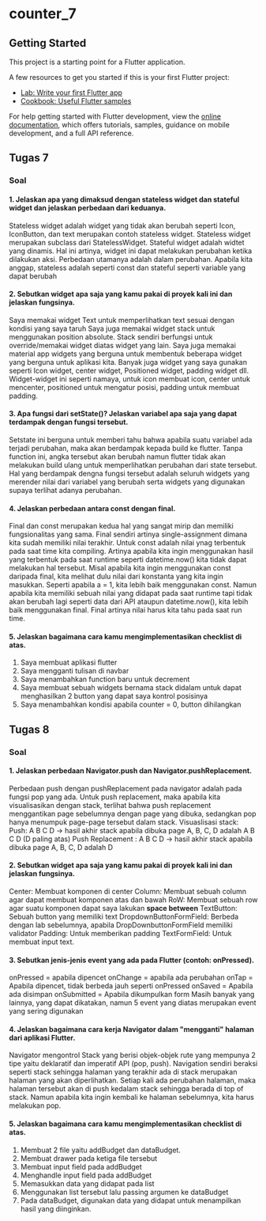 # counter_7

## Getting Started

This project is a starting point for a Flutter application.

A few resources to get you started if this is your first Flutter project:

- [Lab: Write your first Flutter app](https://docs.flutter.dev/get-started/codelab)
- [Cookbook: Useful Flutter samples](https://docs.flutter.dev/cookbook)

For help getting started with Flutter development, view the
[online documentation](https://docs.flutter.dev/), which offers tutorials,
samples, guidance on mobile development, and a full API reference.

## Tugas 7

### Soal
#### 1. Jelaskan apa yang dimaksud dengan stateless widget dan stateful widget dan jelaskan perbedaan dari keduanya.<br>
Stateless widget adalah widget yang tidak akan berubah seperti Icon, IconButton, dan text merupakan contoh stateless widget. Stateless widget merupakan subclass dari StatelessWidget. Stateful widget adalah widtet yang dinamis. Hal ini artinya, widget ini dapat melakukan perubahan ketika dilakukan aksi. 
Perbedaan utamanya adalah dalam perubahan. Apabila kita anggap, stateless adalah seperti const dan stateful seperti variable yang dapat berubah

#### 2. Sebutkan widget apa saja yang kamu pakai di proyek kali ini dan jelaskan fungsinya. <br>
Saya memakai widget Text untuk memperlihatkan text sesuai dengan kondisi yang saya taruh
Saya juga memakai widget stack untuk menggunakan position absolute. Stack sendiri berfungsi untuk override/memakai widget diatas widget yang lain. Saya juga memakai material app widgets yang berguna untuk membentuk beberapa widget yang berguna untuk aplikasi kita. Banyak juga widget yang saya gunakan seperti Icon widget, center widget, Positioned widget, padding widget dll. Widget-widget ini seperti namaya, untuk icon membuat icon, center untuk mencenter, positioned untuk mengatur posisi, padding untuk membuat padding. 

#### 3. Apa fungsi dari setState()? Jelaskan variabel apa saja yang dapat terdampak dengan fungsi tersebut. <br>
Setstate ini berguna untuk memberi tahu bahwa apabila suatu variabel ada terjadi perubahan, maka akan berdampak kepada build ke flutter. Tanpa function ini, angka tersebut akan berubah namun flutter tidak akan melakukan build ulang untuk memperlihatkan perubahan dari state tersebut. Hal yang berdampak dengna fungsi tersebut adalah seluruh widgets yang merender nilai dari variabel yang berubah serta widgets yang digunakan supaya terlihat adanya perubahan.

#### 4. Jelaskan perbedaan antara const dengan final. <br>
Final dan const merupakan kedua hal yang sangat mirip dan memiliki fungsionalitas yang sama. Final sendiri artinya single-assignment dimana kita sudah memiliki nilai terakhir. Untuk const adalah nilai ynag terbentuk pada saat time kita compiling. Artinya apabila kita ingin menggunakan hasil yang terbentuk pada saat runtime seperti datetime.now() kita tidak dapat melakukan hal tersebut. Misal apabila kita ingin menggunakan const daripada final, kita melihat dulu nilai dari konstanta yang kita ingin masukkan. Seperti apabila a = 1, kita lebih baik menggunakan const. Namun apabila kita memiliki sebuah nilai yang didapat pada saat runtime tapi tidak akan berubah lagi seperti data dari API ataupun datetime.now(), kita lebih baik  menggunakan final. Final artinya nilai harus kita tahu pada saat run time. 

#### 5. Jelaskan bagaimana cara kamu mengimplementasikan checklist di atas. <br>
1. Saya membuat aplikasi flutter
2. Saya mengganti tulisan di navbar
3. Saya menambahkan function baru untuk decrement
4. Saya membuat sebuah widgets bernama stack didalam untuk dapat menghasilkan 2 button yang dapat saya kontrol posisinya
5. Saya menambahkan kondisi apabila counter = 0, button dihilangkan

## Tugas 8

### Soal
#### 1. Jelaskan perbedaan Navigator.push dan Navigator.pushReplacement. <br>
Perbedaan push dengan pushReplacement pada navigator adalah pada fungsi pop yang ada. Untuk push replacement, maka apabila kita visualisasikan dengan stack, terlihat bahwa push replacement menggantikan page sebelumnya dengan page yang dibuka, sedangkan pop hanya menumpuk page-page tersebut dalam stack. Visuaslisasi stack:
Push: A B C D -> hasil akhir stack apabila dibuka page A, B, C, D adalah A B C D (D paling atas)
Push Replacement : A B C D -> hasil akhir stack apabila dibuka page A, B, C, D adalah D

#### 2. Sebutkan widget apa saja yang kamu pakai di proyek kali ini dan jelaskan fungsinya. <br>
Center: Membuat komponen di center
Column: Membuat sebuah column agar dapat membuat komponen atas dan bawah
RoW: Membuat sebuah row agar suatu komponen dapat saya lakukan **space between**
TextButton: Sebuah button yang memiliki text
DropdownButtonFormField: Berbeda dengan lab sebelumnya, apabila DropDownbuttonFormField memiliki validator
Padding: Untuk memberikan padding
TextFormField: Untuk membuat input text.

#### 3. Sebutkan jenis-jenis event yang ada pada Flutter (contoh: onPressed). <br>
onPressed = apabila dipencet
onChange = apabila ada perubahan
onTap = Apabila dipencet, tidak berbeda jauh seperti onPressed
onSaved = Apabila ada disimpan
onSubmitted = Apabila dikumpulkan form
Masih banyak yang lainnya, yang dapat dikatakan, namun 5 event yang diatas merupakan event yang sering digunakan

#### 4.  Jelaskan bagaimana cara kerja Navigator dalam "mengganti" halaman dari aplikasi Flutter. <br>
Navigator mengontrol Stack yang berisi objek-objek rute yang mempunya 2 tipe yaitu deklaratif dan imperatif API (pop, push). Navigation sendiri beraksi seperti stack sehingga halaman yang terakhir ada di stack merupakan halaman yang akan diperlihatkan. Setiap kali ada perubahan halaman, maka halaman tersebut akan di push kedalam stack sehingga berada di top of stack. Namun apabila kita ingin kembali ke halaman sebelumnya, kita harus melakukan pop. 

#### 5. Jelaskan bagaimana cara kamu mengimplementasikan checklist di atas. <br>
1. Membuat 2 file yaitu addBudget dan dataBudget.
2. Membuat drawer pada ketiga file tersebut 
3. Membuat input field pada addBudget
4. Menghandle input field pada addBudget
5. Memasukkan data yang didapat pada list
6. Menggunakan list tersebut lalu passing argumen ke dataBudget
7. Pada dataBudget, digunakan data yang didapat untuk menampilkan hasil yang diinginkan. 